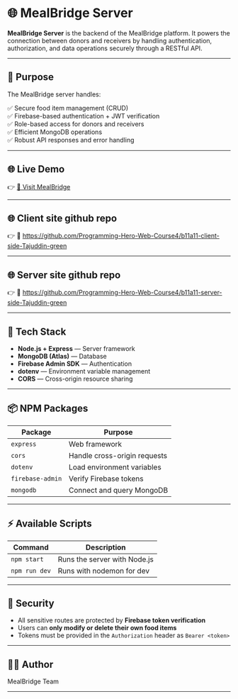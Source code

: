 
# 🌐 MealBridge Server

**MealBridge Server** is the backend of the MealBridge platform. It powers the connection between donors and receivers by handling authentication, authorization, and data operations securely through a RESTful API.

---

## 🎯 Purpose

The MealBridge server handles:

✅ Secure food item management (CRUD)  
✅ Firebase-based authentication + JWT verification  
✅ Role-based access for donors and receivers  
✅ Efficient MongoDB operations  
✅ Robust API responses and error handling  

---

## 🌐 **Live Demo**

👉 [🚀 Visit MealBridge](https://meal-bridge-project.web.app/)  

---
## 🌐 **Client site github repo**

👉 🚀 https://github.com/Programming-Hero-Web-Course4/b11a11-client-side-Tajuddin-green

---
## 🌐 **Server site github repo**

👉 🚀 https://github.com/Programming-Hero-Web-Course4/b11a11-server-side-Tajuddin-green


---

## 🚀 Tech Stack

- **Node.js + Express** — Server framework  
- **MongoDB (Atlas)** — Database  
- **Firebase Admin SDK** — Authentication  
- **dotenv** — Environment variable management  
- **CORS** — Cross-origin resource sharing  

---

## 📦 NPM Packages

| Package          | Purpose                             |
|------------------|-------------------------------------|
| `express`         | Web framework                       |
| `cors`            | Handle cross-origin requests        |
| `dotenv`          | Load environment variables          |
| `firebase-admin`  | Verify Firebase tokens              |
| `mongodb`         | Connect and query MongoDB           |

---

## ⚡ Available Scripts

| Command        | Description                    |
|----------------|--------------------------------|
| `npm start`     | Runs the server with Node.js   |
| `npm run dev`   | Runs with nodemon for dev      |

---



## 🔑 Security

- All sensitive routes are protected by **Firebase token verification**
- Users can **only modify or delete their own food items**
- Tokens must be provided in the `Authorization` header as `Bearer <token>`

---




## 👨‍💻 Author

MealBridge Team

---
